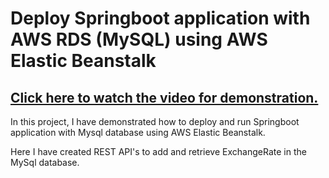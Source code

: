 # Deploy Springboot application with AWS RDS (MySQL) using AWS Elastic Beanstalk

## [Click here to watch the video for demonstration.]()

In this project, I have demonstrated how to deploy and run Springboot application with Mysql database using AWS Elastic Beanstalk. 

Here I have created REST API's to add and retrieve ExchangeRate in the MySql database.
